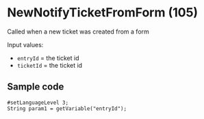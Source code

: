 # NewNotifyTicketFromForm (105)

Called when a new ticket was created from a form

Input values:

* `entryId` = the ticket id
* `ticketId` = the ticket id


## Sample code

```crmscript
#setLanguageLevel 3;
String param1 = getVariable("entryId");
```
